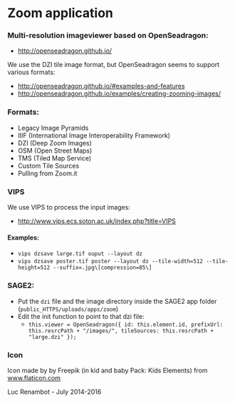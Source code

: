 Zoom application
================

### Multi-resolution imageviewer based on OpenSeadragon:
* http://openseadragon.github.io/

We use the DZI tile image format, but OpenSeadragon seems to support various formats:

* http://openseadragon.github.io/#examples-and-features
* http://openseadragon.github.io/examples/creating-zooming-images/

### Formats:
* Legacy Image Pyramids
* IIIF (International Image Interoperability Framework)
* DZI (Deep Zoom Images)
* OSM (Open Street Maps)
* TMS (Tiled Map Service)
* Custom Tile Sources
* Pulling from Zoom.it

### VIPS

We use VIPS to process the input images:
* http://www.vips.ecs.soton.ac.uk/index.php?title=VIPS

#### Examples:
* `vips dzsave large.tif ouput --layout dz`
* `vips dzsave poster.tif poster --layout dz --tile-width=512 --tile-height=512 --suffix=.jpg\[compression=85\]`

### SAGE2:
* Put the `dzi` file and the image directory inside the SAGE2 app folder (`public_HTTPS/uploads/apps/zoom`)
* Edit the init function to point to that dzi file:
    * `this.viewer = OpenSeadragon({ id: this.element.id, prefixUrl: this.resrcPath + "/images/", tileSources: this.resrcPath + "large.dzi" });`

### Icon

Icon made by by Freepik (in kid and baby Pack: Kids Elements) from www.flaticon.com 


Luc Renambot - July 2014-2016
